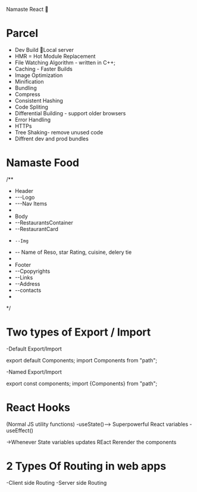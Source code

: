 Namaste React 🚀


# Parcel 
- Dev Build
🔗Local server
- HMR = Hot Module Replacement
- File Watching Algorithm - written in C++;
- Caching - Faster Builds
- Image Optimization
- Minification
- Bundling
- Compress
- Consistent Hashing 
- Code Spliting
- Differential Building - support older browsers
- Error Handling
- HTTPs
- Tree Shaking- remove unused code
- Diffrent dev and prod bundles


# Namaste Food


/**
 * Header
 * ---Logo
 * ---Nav Items
 *
 * Body
 * --RestaurantsContainer
 * --RestaurantCard
 *     --Img
 *    -- Name of Reso, star Rating, cuisine, delery tie
 *
 * Footer
 * --Cpopyrights
 * --Links
 * --Address
 * --contacts
 *
 */

 # Two types of Export / Import

 -Default Export/Import

 export default Components;
 import Components from "path";

 -Named Export/Import

 export const  components;
 import {Components} from "path";

 

 # React Hooks
  (Normal JS utility functions)
  -useState()--> Superpowerful React variables 
  -useEffect()

  ->Whenever  State variables updates REact Rerender the components


 # 2 Types Of Routing in web apps
   -Client side Routing
   -Server side Routing